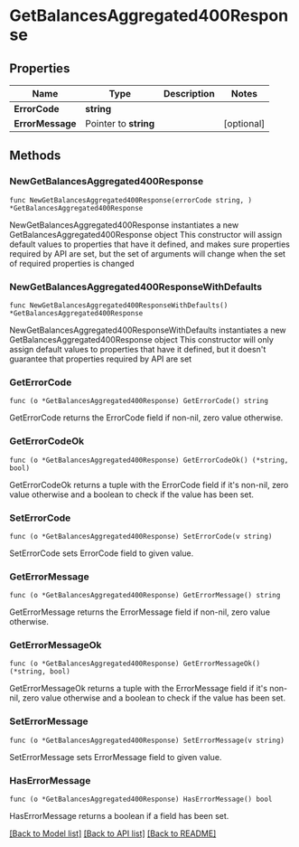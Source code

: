 # GetBalancesAggregated400Response

## Properties

Name | Type | Description | Notes
------------ | ------------- | ------------- | -------------
**ErrorCode** | **string** |  | 
**ErrorMessage** | Pointer to **string** |  | [optional] 

## Methods

### NewGetBalancesAggregated400Response

`func NewGetBalancesAggregated400Response(errorCode string, ) *GetBalancesAggregated400Response`

NewGetBalancesAggregated400Response instantiates a new GetBalancesAggregated400Response object
This constructor will assign default values to properties that have it defined,
and makes sure properties required by API are set, but the set of arguments
will change when the set of required properties is changed

### NewGetBalancesAggregated400ResponseWithDefaults

`func NewGetBalancesAggregated400ResponseWithDefaults() *GetBalancesAggregated400Response`

NewGetBalancesAggregated400ResponseWithDefaults instantiates a new GetBalancesAggregated400Response object
This constructor will only assign default values to properties that have it defined,
but it doesn't guarantee that properties required by API are set

### GetErrorCode

`func (o *GetBalancesAggregated400Response) GetErrorCode() string`

GetErrorCode returns the ErrorCode field if non-nil, zero value otherwise.

### GetErrorCodeOk

`func (o *GetBalancesAggregated400Response) GetErrorCodeOk() (*string, bool)`

GetErrorCodeOk returns a tuple with the ErrorCode field if it's non-nil, zero value otherwise
and a boolean to check if the value has been set.

### SetErrorCode

`func (o *GetBalancesAggregated400Response) SetErrorCode(v string)`

SetErrorCode sets ErrorCode field to given value.


### GetErrorMessage

`func (o *GetBalancesAggregated400Response) GetErrorMessage() string`

GetErrorMessage returns the ErrorMessage field if non-nil, zero value otherwise.

### GetErrorMessageOk

`func (o *GetBalancesAggregated400Response) GetErrorMessageOk() (*string, bool)`

GetErrorMessageOk returns a tuple with the ErrorMessage field if it's non-nil, zero value otherwise
and a boolean to check if the value has been set.

### SetErrorMessage

`func (o *GetBalancesAggregated400Response) SetErrorMessage(v string)`

SetErrorMessage sets ErrorMessage field to given value.

### HasErrorMessage

`func (o *GetBalancesAggregated400Response) HasErrorMessage() bool`

HasErrorMessage returns a boolean if a field has been set.


[[Back to Model list]](../README.md#documentation-for-models) [[Back to API list]](../README.md#documentation-for-api-endpoints) [[Back to README]](../README.md)


